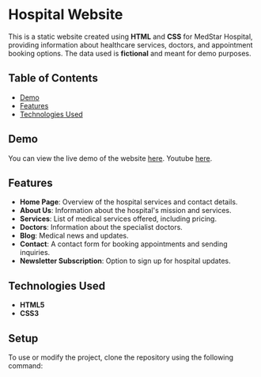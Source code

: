 # Hospital Website

This is a static website created using **HTML** and **CSS** for MedStar Hospital, providing information about healthcare services, doctors, and appointment booking options. The data used is **fictional** and meant for demo purposes.

## Table of Contents
- [Demo](#demo)
- [Features](#features)
- [Technologies Used](#technologies-used)

## Demo
You can view the live demo of the website [here](https://mohamed-khaled0.github.io/Hospital-Website-HTML-CSS/).
Youtube  [here](https://youtu.be/SpVjXyYTbqs).

## Features
- **Home Page**: Overview of the hospital services and contact details.
- **About Us**: Information about the hospital's mission and services.
- **Services**: List of medical services offered, including pricing.
- **Doctors**: Information about the specialist doctors.
- **Blog**: Medical news and updates.
- **Contact**: A contact form for booking appointments and sending inquiries.
- **Newsletter Subscription**: Option to sign up for hospital updates.

## Technologies Used
- **HTML5**
- **CSS3**

## Setup
To use or modify the project, clone the repository using the following command:
